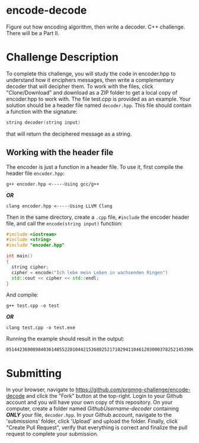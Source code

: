 # encode-decode
Figure out how encoding algorithm, then write a decoder. C++ challenge. There will be a Part II.

# Challenge Description
To complete this challenge, you will study the code in encoder.hpp to understand how it enciphers messages, then write a complementary 
decoder that will decipher them. To work with the files, click "Clone/Download" and download as a ZIP folder to get a local copy of 
encoder.hpp to work with. The file test.cpp is provided as an example. Your solution should be a header file named ```decoder.hpp```. This file should contain a
function with the signature: 
```c++
string decoder(string input)
``` 
that will return the deciphered message as a string. 

## Working with the header file
The encoder is just a function in a header file. To use it, first compile the header file ```encoder.hpp```:
```
g++ encoder.hpp <-----Using gcc/g++
```
**_OR_**
```
clang encoder.hpp <-----Using LLVM Clang
```
Then in the same directory, create a ```.cpp``` file, ```#include``` the encoder header file, and call the ```encode(string input)``` function:
```c++
#include <iostream>
#include <string>
#include "encoder.hpp"

int main()
{
  string cipher;
  cipher = encode("Ich lebe mein Leben in wachsenden Ringen")
  std::cout << cipher << std::endl;
}
```
And compile:
```
g++ test.cpp -o test
```
**_OR_**
```
clang test.cpp -o test.exe
```
Running the example should result in the output:
```
05144236900984036140552281044215368025217102941104612030003782521453900160661704200296114351
```
# Submitting
In your browser, navigate to <https://github.com/prgmng-challenge/encode-decode> and click the "Fork" button at the top-right. 
Login to your Github account and you will have your own copy of this repository. On your computer, create a folder named
_GithubUsername-decoder_ containing **_ONLY_** your file, ```decoder.hpp```. In your Github account, navigate to the 'submissions'
folder, click 'Upload' and
upload the folder. Finally, click "Create Pull Request", verify that everything is correct and finalize the pull request to complete
your submission.
